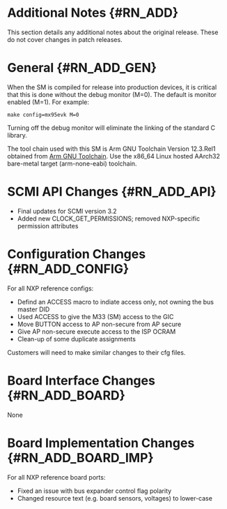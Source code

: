 Additional Notes {#RN_ADD}
================

This section details any additional notes about the original release. These do not cover
changes in patch releases.

General {#RN_ADD_GEN}
=======

When the SM is compiled for release into production devices, it is critical that this is
done without the debug monitor (M=0). The default is monitor enabled (M=1). For example:

	make config=mx95evk M=0

Turning off the debug monitor will eliminate the linking of the standard C library.

The tool chain used with this SM is Arm GNU Toolchain Version 12.3.Rel1 obtained from 
[Arm GNU Toolchain](https://developer.arm.com/Tools%20and%20Software/GNU%20Toolchain).
Use the x86_64 Linux hosted AArch32 bare-metal target (arm-none-eabi) toolchain.

SCMI API Changes {#RN_ADD_API}
================

- Final updates for SCMI version 3.2
- Added new CLOCK_GET_PERMISSIONS; removed NXP-specific permission attributes

Configuration Changes {#RN_ADD_CONFIG}
=====================

For all NXP reference configs:

- Defind an ACCESS macro to indiate access only, not owning the bus master DID
- Used ACCESS to give the M33 (SM) access to the GIC
- Move BUTTON access to AP non-secure from AP secure
- Give AP non-secure execute access to the ISP OCRAM
- Clean-up of some duplicate assignments

Customers will need to make similar changes to their cfg files.

Board Interface Changes {#RN_ADD_BOARD}
=======================

None

Board Implementation Changes {#RN_ADD_BOARD_IMP}
============================

For all NXP reference board ports:

- Fixed an issue with bus expander control flag polarity
- Changed resource text (e.g. board sensors, voltages) to lower-case

